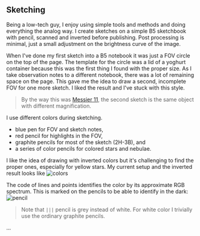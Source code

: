 ## Sketching

Being a low-tech guy, I enjoy using simple tools and methods and
doing everything the analog way. I create sketches on a simple
B5 sketchbook with pencil, scanned and inverted before publishing.
Post processing is minimal, just a small adjustment on the
brightness curve of the image.

When I've done my first sketch into a B5 notebook it was
just a FOV circle on the top of the page.
The template for the circle was a lid of a yoghurt container
because this was the first thing I found with the proper size.
As I take observation notes to a different notebook, there was
a lot of remaining space on the page. This gave me the idea to
draw a second, incomplete FOV for one more sketch.
I liked the result and I've stuck with this style.

> By the way this was [Messier 11](obs/m11-2025-06-27.md),
> the second sketch is the same object with different magnification.

I use different colors during sketching.

- blue pen for FOV and sketch notes,
- red pencil for highlights in the FOV,
- graphite pencils for most of the sketch (2H-3B), and
- a series of color pencils for colored stars and nebulae.
  
I like the idea of drawing with inverted colors but it's challenging
to find the proper ones, especially for yellow stars.
My current setup and the inverted result looks like
![colors](img/colors_combined.jpg)

The code of lines and points identifies the color by its
approximate RGB spectrum. This is marked on the pencils to
be able to identify in the dark:
![pencil](img/pencil.jpg)

> Note that `|||` pencil is grey instead of white. For white color I
> trivially use the ordinary graphite pencils.

...

